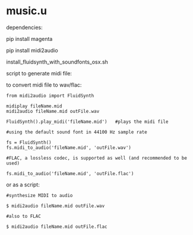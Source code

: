 # music.u

dependencies:

pip install magenta

pip install midi2audio

install_fluidsynth_with_soundfonts_osx.sh



script to generate midi file:



to convert midi file to wav/flac:

    from midi2audio import FluidSynth

    midiplay fileName.mid
    midi2audio fileName.mid outFile.wav
  
    FluidSynth().play_midi('fileName.mid')   #plays the midi file
  
    #using the default sound font in 44100 Hz sample rate
  
    fs = FluidSynth()
    fs.midi_to_audio('fileName.mid', 'outFile.wav')

    #FLAC, a lossless codec, is supported as well (and recommended to be used)
  
    fs.midi_to_audio('fileName.mid', 'outFile.flac')


or as a script:

    #synthesize MIDI to audio
  
    $ midi2audio fileName.mid outFile.wav

    #also to FLAC
  
    $ midi2audio fileName.mid outFile.flac
